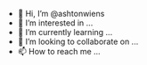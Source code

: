 - 👋 Hi, I’m @ashtonwiens
- 👀 I’m interested in ...
- 🌱 I’m currently learning ...
- 💞️ I’m looking to collaborate on ...
- 📫 How to reach me ...

<!---
ashtonwiens/ashtonwiens is a ✨ special ✨ repository because its `README.md` (this file) appears on your GitHub profile.
You can click the Preview link to take a look at your changes.
--->
